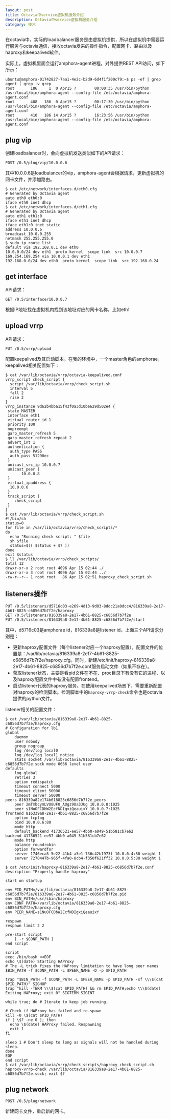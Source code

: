 ```yaml
---
layout: post
title: Octavia中service虚拟机服务介绍
description: Octavia中service虚拟机服务介绍
category: 技术
---
```


在octavia中，实际的loadbalancer服务是由虚拟机提供，所以在虚拟机中需要运行服务与octavia通信，接收octavia发来的操作指令，配置网卡、路由以及haproxy和keepalived软件。

实际上，虚拟机里面会运行amphora-agent进程，对外提供REST API访问，如下所示：

    ubuntu@amphora-01742827-7aa1-4e2c-b2d9-6d4f1f200c79:~$ ps -ef | grep agent | grep -v grep
    root       186     1  0 Apr15 ?        00:00:35 /usr/bin/python /usr/local/bin/amphora-agent --config-file /etc/octavia/amphora-agent.conf
    root       408   186  0 Apr15 ?        00:17:30 /usr/bin/python /usr/local/bin/amphora-agent --config-file /etc/octavia/amphora-agent.conf
    root       410   186 14 Apr15 ?        16:23:56 /usr/bin/python /usr/local/bin/amphora-agent --config-file /etc/octavia/amphora-agent.conf

## plug vip
创建loadbalancer时，会向虚拟机发送类似如下的API请求：

    POST /0.5/plug/vip/10.0.0.6

其中10.0.0.6是loadbalancer的vip，amphora-agent会根据请求，更新虚拟机的网卡文件，并添加路由。

    $ cat /etc/network/interfaces.d/eth0.cfg 
    # Generated by Octavia agent
    auto eth0 eth0:0
    iface eth0 inet dhcp
    $ cat /etc/network/interfaces.d/eth1.cfg 
    # Generated by Octavia agent
    auto eth1 eth1:0
    iface eth1 inet dhcp
    iface eth1:0 inet static
    address 10.0.0.6
    broadcast 10.0.0.255
    netmask 255.255.255.0
    $ sudo ip route list
    default via 192.168.0.1 dev eth0 
    10.0.0.0/24 dev eth1  proto kernel  scope link  src 10.0.0.7 
    169.254.169.254 via 10.0.0.1 dev eth1 
    192.168.0.0/24 dev eth0  proto kernel  scope link  src 192.168.0.24

## get interface
API请求：

    GET /0.5/interface/10.0.0.7

根据IP地址找在虚拟机内找到该地址对应的网卡名称，比如eth1

## upload vrrp
API请求：

    PUT /0.5/vrrp/upload

配置keepalived及其启动脚本。在我的环境中，一个master角色的amphorae，keepalived相关配置如下：

    $ cat /var/lib/octavia/vrrp/octavia-keepalived.conf
    vrrp_script check_script {
      script /var/lib/octavia/vrrp/check_script.sh
      interval 5
      fall 2
      rise 2
    }
    vrrp_instance 9d62b4bba15f43f0a3d10be629d502e4 {
     state MASTER
     interface eth1
     virtual_router_id 1
     priority 100
     nopreempt
     garp_master_refresh 5
     garp_master_refresh_repeat 2
     advert_int 1
     authentication {
      auth_type PASS
      auth_pass 51290ec
     }
     unicast_src_ip 10.0.0.7
     unicast_peer {
           10.0.0.8
     }
     virtual_ipaddress {
      10.0.0.6
     }
     track_script {
        check_script
     }
    }
    $ cat /var/lib/octavia/vrrp/check_script.sh         
    #!/bin/sh
    status=0
    for file in /var/lib/octavia/vrrp/check_scripts/*
    do
      echo "Running check script: " $file
      sh $file
      status=$(( $status + $? ))
    done
    exit $status
    $ ll /var/lib/octavia/vrrp/check_scripts/
    total 12
    drwxr-xr-x 2 root root 4096 Apr 15 02:44 ./
    drwxr-xr-x 3 root root 4096 Apr 15 02:44 ../
    -rw-r--r-- 1 root root   86 Apr 15 02:51 haproxy_check_script.sh   

## listeners操作

    PUT /0.5/listeners/d5716c03-e269-4d13-9d03-8ddc21a0dcc4/816339a8-2e17-4b61-8825-c6856d7b7f2e/haproxy
    GET /0.5/listeners/816339a8-2e17-4b61-8825-c6856d7b7f2e
    PUT /0.5/listeners/816339a8-2e17-4b61-8825-c6856d7b7f2e/start

其中，d5716c03是amphorae id，816339a8是listener id。上面三个API请求分别是：

- 更新haproxy配置文件（每个listener对应一个haproxy配置），配置文件的位置是：/var/lib/octavia/816339a8-2e17-4b61-8825-c6856d7b7f2e/haproxy.cfg。同时，新建/etc/init/haproxy-816339a8-2e17-4b61-8825-c6856d7b7f2e.conf服务启动文件（如果不存在）。
- 获取listener状态，主要是看pid文件在不在、proc目录下有没有它的进程、以及haproxy配置文件中有没有配置frontend。
- 启动listener代表的haproxy服务。在使用keepalived场景下，需要重新配置对haproxy的检测脚本。检测脚本中的`haproxy-vrrp-check`命令也是octavia提供的python文件。

listener相关的配置文件：

    $ cat /var/lib/octavia/816339a8-2e17-4b61-8825-c6856d7b7f2e/haproxy.cfg
    # Configuration for lb1
    global
        daemon
        user nobody
        group nogroup
        log /dev/log local0
        log /dev/log local1 notice
        stats socket /var/lib/octavia/816339a8-2e17-4b61-8825-c6856d7b7f2e.sock mode 0666 level user
    defaults
        log global
        retries 3
        option redispatch
        timeout connect 5000
        timeout client 50000
        timeout server 50000
    peers 816339a82e174b618825c6856d7b7f2e_peers
        peer 2mTmbcymLVU8UF0_AOgz9Oa3JUg 10.0.0.8:1025
        peer s1NuOFCDbW2EcfNDIgxiQeauixY 10.0.0.7:1025
    frontend 816339a8-2e17-4b61-8825-c6856d7b7f2e
        option tcplog
        bind 10.0.0.6:80
        mode http
        default_backend 41736521-ee57-4bb0-a049-51b581cb7e62
    backend 41736521-ee57-4bb0-a049-51b581cb7e62
        mode http
        balance roundrobin
        option forwardfor
        server 1746eca3-5e22-41b4-a5e1-736c42b1973f 10.0.0.4:80 weight 1
        server 7270447b-965f-4fa0-8cb4-f350f621ff32 10.0.0.5:80 weight 1

    $ cat /etc/init/haproxy-816339a8-2e17-4b61-8825-c6856d7b7f2e.conf
    description "Properly handle haproxy"

    start on startup

    env PID_PATH=/var/lib/octavia/816339a8-2e17-4b61-8825-c6856d7b7f2e/816339a8-2e17-4b61-8825-c6856d7b7f2e.pid
    env BIN_PATH=/usr/sbin/haproxy
    env CONF_PATH=/var/lib/octavia/816339a8-2e17-4b61-8825-c6856d7b7f2e/haproxy.cfg
    env PEER_NAME=s1NuOFCDbW2EcfNDIgxiQeauixY

    respawn
    respawn limit 2 2

    pre-start script
        [ -r $CONF_PATH ]
    end script

    script
    exec /bin/bash <<EOF
    echo \$(date) Starting HAProxy
    # The -L trick fixes the HAProxy limitation to have long peer names
    $BIN_PATH -f $CONF_PATH -L $PEER_NAME -D -p $PID_PATH

    trap "$BIN_PATH -f $CONF_PATH -L $PEER_NAME -p $PID_PATH -sf \\\$(cat $PID_PATH)" SIGHUP
    trap "kill -TERM \\\$(cat $PID_PATH) && rm $PID_PATH;echo \\\$(date) Exiting HAProxy; exit 0" SIGTERM SIGINT

    while true; do # Iterate to keep job running.

    # Check if HAProxy has failed and re-spawn
    kill -0 \$(cat $PID_PATH)
    if [ \$? -ne 0 ]; then
      echo \$(date) HAProxy failed. Respawning
      exit 1
    fi

    sleep 1 # Don't sleep to long as signals will not be handled during sleep.
    done
    EOF
    end script
    $ cat /var/lib/octavia/vrrp/check_scripts/haproxy_check_script.sh
    haproxy-vrrp-check /var/lib/octavia/816339a8-2e17-4b61-8825-c6856d7b7f2e.sock; exit $?

## plug network

    POST /0.5/plug/network

新建网卡文件，重启新的网卡。

